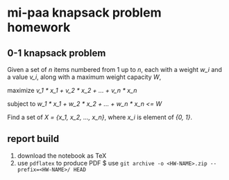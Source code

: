 # mi-paa knapsack problem homework

## 0-1 knapsack problem

Given a set of *n* items numbered from 1 up to *n*,
each with a weight *w_i* and a value *v_i*,
along with a maximum weight capacity *W*,

maximize *v\_1 * x\_1 + v\_2 * x\_2 + ... + v\_n * x\_n*

subject to *w\_1 * x\_1 + w\_2 * x\_2 + ... + w\_n * x\_n <= W*

Find a set of *X = {x_1, x_2, ..., x_n}*,
where *x_i* is element of *{0, 1}*.

## report build

1. download the notebook as TeX
2. use `pdflatex` to produce PDF
$  use `git archive -o <HW-NAME>.zip --prefix=<HW-NAME>/ HEAD`
